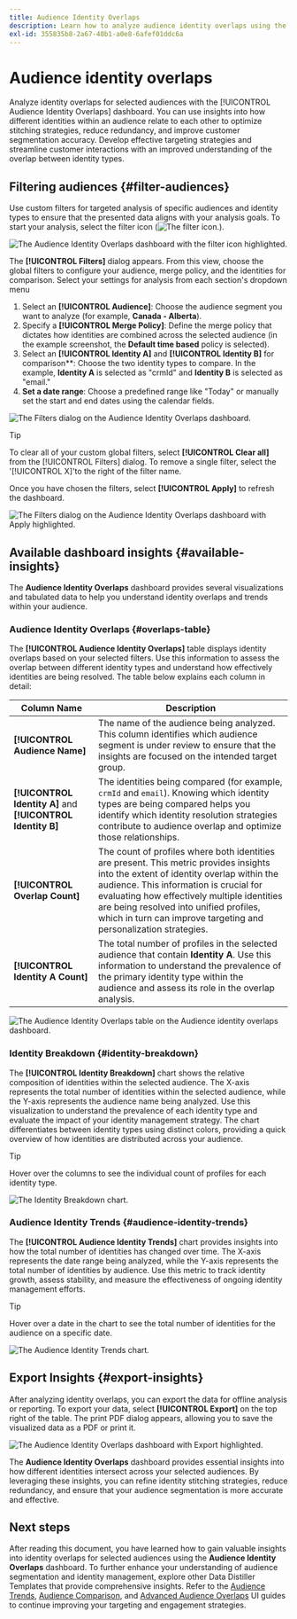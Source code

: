 ```yaml
---
title: Audience Identity Overlaps
description: Learn how to analyze audience identity overlaps using the Audience Identity Overlaps dashboard. Filter audiences, specify merge policies, and examine identity relationships to make data-driven decisions.
exl-id: 355835b8-2a67-40b1-a0e8-6afef01ddc6a
---
```

# Audience identity overlaps

Analyze identity overlaps for selected audiences with the [!UICONTROL Audience Identity Overlaps] dashboard. You can use insights into how different identities within an audience relate to each other to optimize stitching strategies, reduce redundancy, and improve customer segmentation accuracy. Develop effective targeting strategies and streamline customer interactions with an improved understanding of the overlap between identity types.

## Filtering audiences {#filter-audiences}

Use custom filters for targeted analysis of specific audiences and identity types to ensure that the presented data aligns with your analysis goals. To start your analysis, select the filter icon (![The filter icon.](../../../images/icons/filter-icon-white.png)). 

![The Audience Identity Overlaps dashboard with the filter icon highlighted.](../../images/sql-insights-query-pro-mode/templates/audience-identity-overlaps-filter-icon.png)

The **[!UICONTROL Filters]** dialog appears. From this view, choose the global filters to configure your audience, merge policy, and the identities for comparison. Select your settings for analysis from each section's dropdown menu

1. Select an **[!UICONTROL Audience]**: Choose the audience segment you want to analyze (for example, **Canada - Alberta**).
2. Specify a **[!UICONTROL Merge Policy]**: Define the merge policy that dictates how identities are combined across the selected audience (in the example screenshot, the **Default time based** policy is selected).
3. Select an **[!UICONTROL Identity A]** and **[!UICONTROL  Identity B]** for comparison**: Choose the two identity types to compare. In the example, **Identity A** is selected as "crmId" and **Identity B** is selected as "email."
4. **Set a date range**: Choose a predefined range like "Today" or manually set the start and end dates using the calendar fields.

![The Filters dialog on the Audience Identity Overlaps dashboard.](../../images/sql-insights-query-pro-mode/templates/audience-identity-overlaps-filters-dialog.png)

>[!TIP]
>
>To clear all of your custom global filters, select **[!UICONTROL Clear all]** from the [!UICONTROL Filters] dialog. To remove a single filter, select the '[!UICONTROL X]'to the right of the filter name.

Once you have chosen the filters, select **[!UICONTROL Apply]** to refresh the dashboard.

![The Filters dialog on the Audience Identity Overlaps dashboard with Apply highlighted.](../../images/sql-insights-query-pro-mode/templates/audience-identity-overlaps-apply-filters.png)

## Available dashboard insights {#available-insights}

The **Audience Identity Overlaps** dashboard provides several visualizations and tabulated data to help you understand identity overlaps and trends within your audience.

### Audience Identity Overlaps {#overlaps-table}

The **[!UICONTROL Audience Identity Overlaps]** table displays identity overlaps based on your selected filters. Use this information to assess the overlap between different identity types and understand how effectively identities are being resolved. The table below explains each column in detail:

| Column Name     | Description                   |
|-----------------|-------------------------------|
| **[!UICONTROL Audience Name]**     | The name of the audience being analyzed. This column identifies which audience segment is under review to ensure that the insights are focused on the intended target group. |
| **[!UICONTROL Identity A]** and **[!UICONTROL Identity B]** | The identities being compared (for example, `crmId` and `email`). Knowing which identity types are being compared helps you identify which identity resolution strategies contribute to audience overlap and optimize those relationships. |
| **[!UICONTROL Overlap Count]**     | The count of profiles where both identities are present. This metric provides insights into the extent of identity overlap within the audience. This information is crucial for evaluating how effectively multiple identities are being resolved into unified profiles, which in turn can improve targeting and personalization strategies. |
| **[!UICONTROL Identity A Count]**  | The total number of profiles in the selected audience that contain **Identity A**. Use this information to understand the prevalence of the primary identity type within the audience and assess its role in the overlap analysis. |

![The Audience Identity Overlaps table on the Audience identity overlaps dashboard.](../../images/sql-insights-query-pro-mode/templates/audience-identity-overlaps-chart.png)

### Identity Breakdown {#identity-breakdown}

The **[!UICONTROL Identity Breakdown]** chart shows the relative composition of identities within the selected audience. The X-axis represents the total number of identities within the selected audience, while the Y-axis represents the audience name being analyzed. Use this visualization to understand the prevalence of each identity type and evaluate the impact of your identity management strategy. The chart differentiates between identity types using distinct colors, providing a quick overview of how identities are distributed across your audience.

>[!TIP]
>
>Hover over the columns to see the individual count of profiles for each identity type.

![The Identity Breakdown chart.](../../images/sql-insights-query-pro-mode/templates/identity-breakdown-chart.png)

### Audience Identity Trends {#audience-identity-trends}

The **[!UICONTROL Audience Identity Trends]** chart provides insights into how the total number of identities has changed over time. The X-axis represents the date range being analyzed, while the Y-axis represents the total number of identities by audience. Use this metric to track identity growth, assess stability, and measure the effectiveness of ongoing identity management efforts.

>[!TIP]
>
>Hover over a date in the chart to see the total number of identities for the audience on a specific date.

![The Audience Identity Trends chart.](../../images/sql-insights-query-pro-mode/templates/audience-identity-trends-chart.png)

## Export Insights {#export-insights}

After analyzing identity overlaps, you can export the data for offline analysis or reporting. To export your data, select **[!UICONTROL Export]** on the top right of the table. The print PDF dialog appears, allowing you to save the visualized data as a PDF or print it.

![The Audience Identity Overlaps dashboard with Export highlighted.](../../images/sql-insights-query-pro-mode/templates/audience-identity-overlaps-export.png)

The **Audience Identity Overlaps** dashboard provides essential insights into how different identities intersect across your selected audiences. By leveraging these insights, you can refine identity stitching strategies, reduce redundancy, and ensure that your audience segmentation is more accurate and effective.

## Next steps

After reading this document, you have learned how to gain valuable insights into identity overlaps for selected audiences using the **Audience Identity Overlaps** dashboard. To further enhance your understanding of audience segmentation and identity management, explore other Data Distiller Templates that provide comprehensive insights. Refer to the [Audience Trends](./trends.md), [Audience Comparison](./comparison.md), and [Advanced Audience Overlaps](./overlaps.md) UI guides to continue improving your targeting and engagement strategies.
